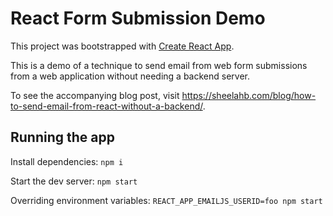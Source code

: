 # React Form Submission Demo

This project was bootstrapped with [Create React App](https://github.com/facebookincubator/create-react-app).

This is a demo of a technique to send email from web form submissions from a web application without needing a backend server.

To see the accompanying blog post, visit https://sheelahb.com/blog/how-to-send-email-from-react-without-a-backend/.

## Running the app

Install dependencies:
`npm i`

Start the dev server:
`npm start`

Overriding environment variables:
`REACT_APP_EMAILJS_USERID=foo npm start`
